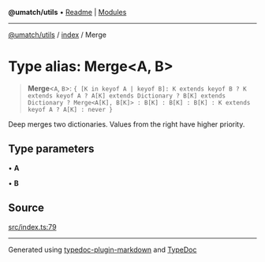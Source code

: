**@umatch/utils** • [Readme](../../index.md) \| [Modules](../../modules.md)

***

[@umatch/utils](../../modules.md) / [index](../index.md) / Merge

# Type alias: Merge\<A, B\>

> **Merge**\<`A`, `B`\>: `{ [K in keyof A | keyof B]: K extends keyof B ? K extends keyof A ? A[K] extends Dictionary ? B[K] extends Dictionary ? Merge<A[K], B[K]> : B[K] : B[K] : B[K] : K extends keyof A ? A[K] : never }`

Deep merges two dictionaries. Values from the right have higher priority.

## Type parameters

• **A**

• **B**

## Source

[src/index.ts:79](https://github.com/umatch-oficial/utils/blob/7369e19/src/index.ts#L79)

***

Generated using [typedoc-plugin-markdown](https://www.npmjs.com/package/typedoc-plugin-markdown) and [TypeDoc](https://typedoc.org/)
